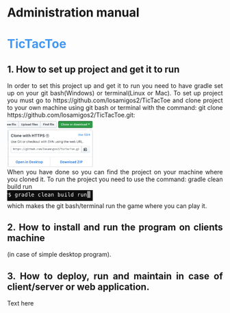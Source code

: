# Administration manual

# <span style="color:rgb(66, 152, 244)"> TicTacToe </span>

## 1. How to set up project and get it to run
<div style="text-align: justify">
In order to set this project up and get it to run you need to have gradle set up on your git bash(Windows) or terminal(Linux or Mac). To set up project you must go to
https://github.com/losamigos2/TicTacToe and clone project to your own machine using git bash or terminal with the command:
git clone https://github.com/losamigos2/TicTacToe.git:

</div>
<img src="images/Gitclone.png" width="200">


<div style="text-align: justify">
When you have done so you can find the project on your machine where you cloned it. To run the project you need to use the command: gradle clean build run</div>

<img src="images/Gradlerun.png" width="200">

<div style="text-align: justify">
which makes the git bash/terminal run the game where you can play it.
<div>

## 2. How to install and run the program on clients machine
<div style="text-align: justify">
(in case of simple desktop program).
<div>

## 3. How to deploy, run and maintain in case of client/server or web application.
<div style="text-align: justify">
Text here
<div>

